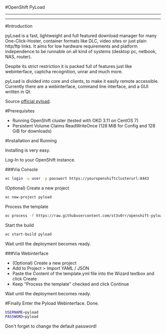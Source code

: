 #OpenShift PyLoad

---
---

#Introduction

pyLoad is a fast, lightweight and full featured download manager for many One-Click-Hoster, container formats like DLC, video sites or just plain http/ftp links. It aims for low hardware requirements and platform independence to be runnable on all kind of systems (desktop pc, netbook, NAS, router).

Despite its strict restriction it is packed full of features just like webinterface, captcha recognition, unrar and much more.

pyLoad is divided into core and clients, to make it easily remote accessible. Currently there are a webinterface, command line interface, and a GUI written in Qt.

Source [official pyload](https://pyload.net/).

#Prerequisites

- Running OpenShift cluster (tested with OKD 3.11 on CentOS 7)
- Persistent Volume Claims ReadWriteOnce (128 MiB for Config and 128 GiB for downloads)

#Installation and Running

Installing is very easy.

Log-In to your OpenShift instance.

###Via Console
```sh
oc login -u user -p passwort https://youropenshiftclusterurl:8443
```
(Optional) Create a new project
```sh
oc new-project pyload
```
Process the template
```sh
oc process -f https://raw.githubusercontent.com/st3v0rr/openshift-pyload/master/template.yml | oc create -f -
```
Start the build
```sh
oc start-build pyload
```
Wait until the deployment becomes ready.

###Via Webinterface

- (Optional) Create a new project
- Add to Project > Import YAML / JSON
- Paste the Content of the template.yml file into the Wizard textbox and click Create
- Keep "Process the template" checked and click Continue

Wait until the deployment becomes ready.

#Finally
Enter the Pyload Webinterface. Done.

```sh
USERNAME=pyload
PASSWORD=pyload
```

Don't forget to change the default password!
